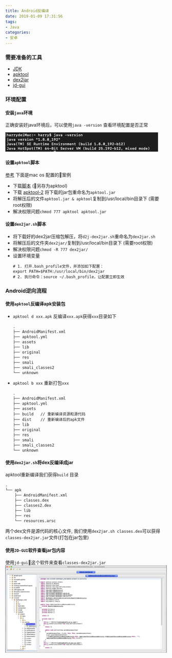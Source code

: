 ```yaml
---
title: Android反编译
date: 2019-01-09 17:31:56
tags:
- Java
categories:
- 安卓
---
```


### 需要准备的工具
* [JDK](https://www.oracle.com/technetwork/cn/java/javase/downloads/jdk8-downloads-2133151-zhs.html)
* [apktool](https://ibotpeaches.github.io/Apktool/install/)
* [dex2jar](https://github.com/pxb1988/dex2jar)
* [jd-gui](http://jd.benow.ca/)

<!-- more -->
### 环境配置
#### 安装`java`环境
 正确安装好java环境后，可以使用`java -version` 查看环境配置是否正常

![java -version](/uploads/20190109/1.png)

#### 设置`apktool`脚本
 [参考](https://ibotpeaches.github.io/Apktool/install/) 下面是mac os 配置的案例
* 下载[脚本](https://raw.githubusercontent.com/iBotPeaches/Apktool/master/scripts/osx/apktool) (另存为apktool)
* 下载 [apktool-2](https://bitbucket.org/iBotPeaches/apktool/downloads/) 将下载的jar包重命名为`apktool.jar`
* 将解压后的文件`apktool.jar & apktool`复制到/usr/local/bin目录下 (需要root权限)
* 解决权限问题`chmod 777 apktool apktool.jar`

#### 设置`dex2jar.sh`脚本
* 将下载好的dex2jar压缩包解压，将`d2j-dex2jar.sh`重命名为`dex2jar.sh`
* 将解压后的文件夹`dex2jar/`复制到/usr/local/bin目录下 (需要root权限)
* 解决权限问题`chmod -R 777 dex2jar/`
* 设置环境变量
    ```
    # 1. 打开.bash_profile文件，并添加如下配置：
    export PATH=$PATH:/usr/local/bin/dex2jar
    # 2. 执行命令：source ~/.bash_profile，让配置立即生效
    ```

### Android逆向流程

#### 使用`apktool`反编译apk安装包
* `apktool d xxx.apk` 反编译`xxx.apk`获得`xxx`目录如下
    ```
    .
    ├── AndroidManifest.xml   
    ├── apktool.yml
    ├── assets
    ├── lib
    ├── original
    ├── res
    ├── smali
    ├── smali_classes2
    └── unknown
    ```
* `apktool b xxx` 重新打包`xxx`
    ```
    .
    ├── AndroidManifest.xml
    ├── apktool.yml
    ├── assets
    ├── build   // 重新编译资源和源代码
    ├── dist    // 重新编译后的apk文件
    ├── lib
    ├── original
    ├── res
    ├── smali
    ├── smali_classes2
    └── unknown
    ```

#### 使用`dex2jar.sh`将dex反编译成jar
apktool重新编译我们获得`build` 目录
```
.
└── apk
    ├── AndroidManifest.xml
    ├── classes.dex
    ├── classes2.dex
    ├── lib
    ├── res
    └── resources.arsc
```
两个dex文件是源代码的核心文件, 我们使用`dex2jar.sh classes.dex`可以获得`classes-dex2jar.jar`文件(打包在jar包里)

#### 使用`JD-GUI`软件查看jar包内容
使用`jd-gui`这个软件来查看`classes-dex2jar.jar`
![classes-dex2jar.jar](/uploads/20190109/2.png)